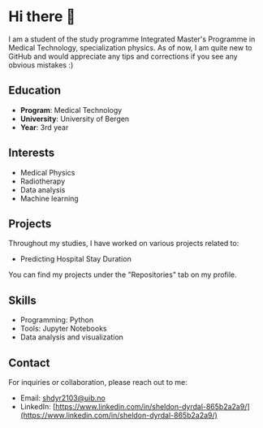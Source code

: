 # Hi there 👋
I am a student of the study programme Integrated Master's Programme in Medical Technology,
specialization physics.
As of now, I am quite new to GitHub and would appreciate any tips and corrections if you see any obvious mistakes :)

## Education

- **Program**: Medical Technology
- **University**: University of Bergen
- **Year**: 3rd year

## Interests

- Medical Physics
- Radiotherapy
- Data analysis
- Machine learning

## Projects

Throughout my studies, I have worked on various projects related to:

- Predicting Hospital Stay Duration

You can find my projects under the "Repositories" tab on my profile.

## Skills

- Programming: Python
- Tools: Jupyter Notebooks
- Data analysis and visualization

## Contact

For inquiries or collaboration, please reach out to me:

- Email: shdyr2103@uib.no
- LinkedIn: [https://www.linkedin.com/in/sheldon-dyrdal-865b2a2a9/](https://www.linkedin.com/in/sheldon-dyrdal-865b2a2a9/)

<!--
**sheldondyrdal/sheldondyrdal** is a ✨ _special_ ✨ repository because its `README.md` (this file) appears on your GitHub profile.

Here are some ideas to get you started:

- 🔭 I’m currently working on ...
- 🌱 I’m currently learning ...
- 👯 I’m looking to collaborate on ...
- 🤔 I’m looking for help with ...
- 💬 Ask me about ...
- 📫 How to reach me: ...
- 😄 Pronouns: ...
- ⚡ Fun fact: ...
-->
